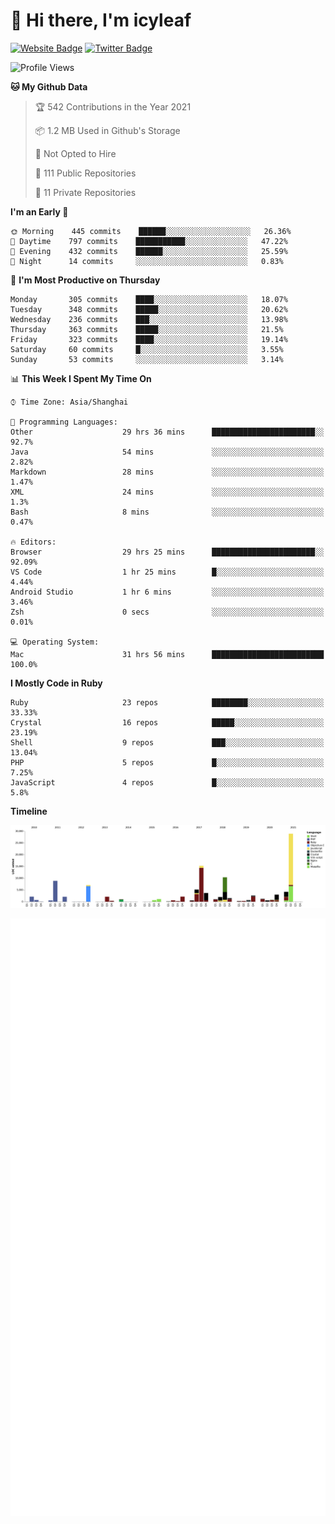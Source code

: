 # 👋 Hi there, I'm icyleaf

[![Website Badge](https://img.shields.io/badge/-icyleaf.com-444444?style=flat&logo=Google-Chrome&logoColor=f2f2f2&link=https://icyleaf.com)](https://icyleaf.com)
[![Twitter Badge](https://img.shields.io/badge/-@icyleaf-1da1f2?style=flat&labelColor=1ca0f1&logo=twitter&logoColor=white&link=https://twitter.com/icyleaf)](https://twitter.com/icyleaf)

<!--START_SECTION:waka-->
![Profile Views](http://img.shields.io/badge/Profile%20Views-61-blue)

**🐱 My Github Data** 

> 🏆 542 Contributions in the Year 2021
 > 
> 📦 1.2 MB Used in Github's Storage 
 > 
> 🚫 Not Opted to Hire
 > 
> 📜 111 Public Repositories 
 > 
> 🔑 11 Private Repositories  
 > 
**I'm an Early 🐤** 

```text
🌞 Morning    445 commits    ██████░░░░░░░░░░░░░░░░░░░   26.36% 
🌆 Daytime    797 commits    ███████████░░░░░░░░░░░░░░   47.22% 
🌃 Evening    432 commits    ██████░░░░░░░░░░░░░░░░░░░   25.59% 
🌙 Night      14 commits     ░░░░░░░░░░░░░░░░░░░░░░░░░   0.83%

```
📅 **I'm Most Productive on Thursday** 

```text
Monday       305 commits    ████░░░░░░░░░░░░░░░░░░░░░   18.07% 
Tuesday      348 commits    █████░░░░░░░░░░░░░░░░░░░░   20.62% 
Wednesday    236 commits    ███░░░░░░░░░░░░░░░░░░░░░░   13.98% 
Thursday     363 commits    █████░░░░░░░░░░░░░░░░░░░░   21.5% 
Friday       323 commits    ████░░░░░░░░░░░░░░░░░░░░░   19.14% 
Saturday     60 commits     █░░░░░░░░░░░░░░░░░░░░░░░░   3.55% 
Sunday       53 commits     ░░░░░░░░░░░░░░░░░░░░░░░░░   3.14%

```


📊 **This Week I Spent My Time On** 

```text
⌚︎ Time Zone: Asia/Shanghai

💬 Programming Languages: 
Other                    29 hrs 36 mins      ███████████████████████░░   92.7% 
Java                     54 mins             ░░░░░░░░░░░░░░░░░░░░░░░░░   2.82% 
Markdown                 28 mins             ░░░░░░░░░░░░░░░░░░░░░░░░░   1.47% 
XML                      24 mins             ░░░░░░░░░░░░░░░░░░░░░░░░░   1.3% 
Bash                     8 mins              ░░░░░░░░░░░░░░░░░░░░░░░░░   0.47%

🔥 Editors: 
Browser                  29 hrs 25 mins      ███████████████████████░░   92.09% 
VS Code                  1 hr 25 mins        █░░░░░░░░░░░░░░░░░░░░░░░░   4.44% 
Android Studio           1 hr 6 mins         ░░░░░░░░░░░░░░░░░░░░░░░░░   3.46% 
Zsh                      0 secs              ░░░░░░░░░░░░░░░░░░░░░░░░░   0.01%

💻 Operating System: 
Mac                      31 hrs 56 mins      █████████████████████████   100.0%

```

**I Mostly Code in Ruby** 

```text
Ruby                     23 repos            ████████░░░░░░░░░░░░░░░░░   33.33% 
Crystal                  16 repos            █████░░░░░░░░░░░░░░░░░░░░   23.19% 
Shell                    9 repos             ███░░░░░░░░░░░░░░░░░░░░░░   13.04% 
PHP                      5 repos             █░░░░░░░░░░░░░░░░░░░░░░░░   7.25% 
JavaScript               4 repos             █░░░░░░░░░░░░░░░░░░░░░░░░   5.8%

```


**Timeline**

![Chart not found](https://raw.githubusercontent.com/icyleaf/icyleaf/main/charts/bar_graph.png) 


<!--END_SECTION:waka-->

![Metrics](https://github.com/icyleaf/icyleaf/blob/main/github-metrics.svg)
